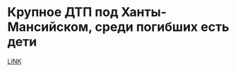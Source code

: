 # Крупное ДТП под Ханты-Мансийском, среди погибших есть дети



[LINK](https://varlamov.ru/2114125.html)